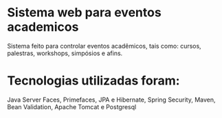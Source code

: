 # Sistema web para eventos academicos
Sistema feito para controlar eventos acadêmicos, tais como: cursos, palestras, workshops, simpósios e afins. 
# Tecnologias utilizadas foram:
Java Server Faces, Primefaces, JPA e Hibernate, Spring Security, Maven, Bean Validation, Apache Tomcat e Postgresql
